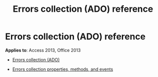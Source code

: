 ﻿---
title: Errors collection (ADO) reference
TOCTitle: Errors collection (ADO)
ms:assetid: 08400de5-8113-4f53-a6ae-62010372f276
ms:mtpsurl: https://msdn.microsoft.com/library/JJ248823(v=office.15)
ms:contentKeyID: 48543094
ms.date: 09/18/2015
mtps_version: v=office.15
---

# Errors collection (ADO) reference


**Applies to**: Access 2013, Office 2013



  - [Errors collection (ADO)](errors-collection-ado.md)

  - [Errors collection properties, methods, and events](errors-collection-properties-methods-and-events.md)

